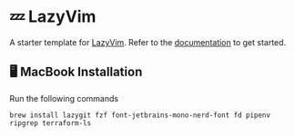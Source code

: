 # 💤 LazyVim

A starter template for [LazyVim](https://github.com/LazyVim/LazyVim).
Refer to the [documentation](https://lazyvim.github.io/installation) to get started.

## 🖥️ MacBook Installation

Run the following commands

```shell
brew install lazygit fzf font-jetbrains-mono-nerd-font fd pipenv ripgrep terraform-ls
```
